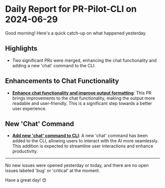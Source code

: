 # Daily Report for PR-Pilot-CLI on 2024-06-29

Good morning! Here's a quick catch-up on what happened yesterday.

## Highlights
- Two significant PRs were merged, enhancing the chat functionality and adding a new 'chat' command to the CLI.

## Enhancements to Chat Functionality
- **[Enhance chat functionality and improve output formatting](https://github.com/arc-eng/cli/pull/90)**: This PR brings improvements to the chat functionality, making the output more readable and user-friendly. This is a significant step towards a better user experience.

## New 'Chat' Command
- **[Add new 'chat' command to CLI](https://github.com/arc-eng/cli/pull/89)**: A new 'chat' command has been added to the CLI, allowing users to interact with the AI more seamlessly. This addition is expected to streamline user interactions and enhance productivity.

---

No new issues were opened yesterday or today, and there are no open issues labeled 'bug' or 'critical' at the moment. 

Have a great day! 😊